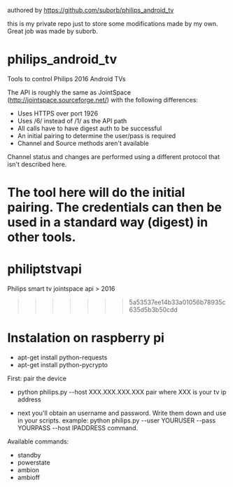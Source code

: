authored by
https://github.com/suborb/philips_android_tv

this is my private repo just to store some modifications made by my own.
Great job was made by suborb.

# philips_android_tv
Tools to control Philips 2016 Android TVs

The API is roughly the same as JointSpace (http://jointspace.sourceforge.net/) with the following
differences:

* Uses HTTPS over port 1926
* Uses /6/ instead of /1/ as the API path
* All calls have to have digest auth to be successful
* An initial pairing to determine the user/pass is required
* Channel and Source methods aren't available

Channel status and changes are performed using a different protocol that isn't described here.

The tool here will do the initial pairing. The credentials can then be used in a standard way
(digest) in other tools.
=======
# philiptstvapi
Philips smart tv jointspace api > 2016 
>>>>>>> 5a53537ee14b33a01056b78935c635d5b3b50cdd


Instalation on raspberry pi
======
- apt-get install python-requests
- apt-get install python-pycrypto

First: pair the device

* python philips.py --host XXX.XXX.XXX.XXX pair
where XXX is your tv ip address

* next you'll obtain an username and password. Write them down and use in your scripts.
example: python philips.py --user YOURUSER --pass YOURPASS --host IPADDRESS command.

Available commands:
* standby
* powerstate
* ambion
* ambioff
